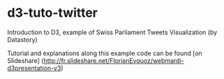 # d3-tuto-twitter
Introduction to D3, example of Swiss Parliament Tweets Visualization (by Datastory)

Tutorial and explanations along this example code can be found [on Slideshare] (http://fr.slideshare.net/FlorianEvquoz/webmardi-d3presentation-v3)
